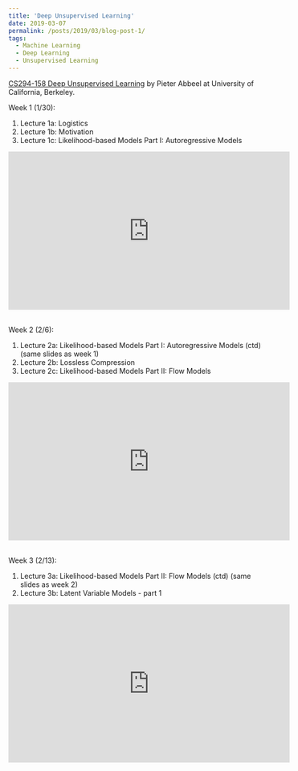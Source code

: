 ```yaml
---
title: 'Deep Unsupervised Learning'
date: 2019-03-07
permalink: /posts/2019/03/blog-post-1/
tags:
  - Machine Learning
  - Deep Learning
  - Unsupervised Learning
---
```


[CS294-158 Deep Unsupervised Learning](https://sites.google.com/view/berkeley-cs294-158-sp19/home) by Pieter Abbeel at University of California, Berkeley.

Week 1 (1/30):

1. Lecture 1a: Logistics
2. Lecture 1b: Motivation
3. Lecture 1c: Likelihood-based Models Part I: Autoregressive Models

<iframe width="560" height="315" src="https://www.youtube.com/embed/zNmvH6OXDpk" frameborder="0" allow="accelerometer; autoplay; encrypted-media; gyroscope; picture-in-picture" allowfullscreen></iframe>

<br>

<br>

Week 2 (2/6):

1. Lecture 2a: Likelihood-based Models Part I: Autoregressive Models (ctd) (same slides as week 1)
2. Lecture 2b: Lossless Compression
3. Lecture 2c: Likelihood-based Models Part II: Flow Models

<iframe width="560" height="315" src="https://www.youtube.com/embed/mYCLVPRy2nc" frameborder="0" allow="accelerometer; autoplay; encrypted-media; gyroscope; picture-in-picture" allowfullscreen></iframe>

<br>

<br>

Week 3 (2/13):

1. Lecture 3a: Likelihood-based Models Part II: Flow Models (ctd) (same slides as week 2)
2. Lecture 3b: Latent Variable Models - part 1

<iframe width="560" height="315" src="https://www.youtube.com/embed/NCRzGmM1ywE" frameborder="0" allow="accelerometer; autoplay; encrypted-media; gyroscope; picture-in-picture" allowfullscreen></iframe>

<br>

<br>